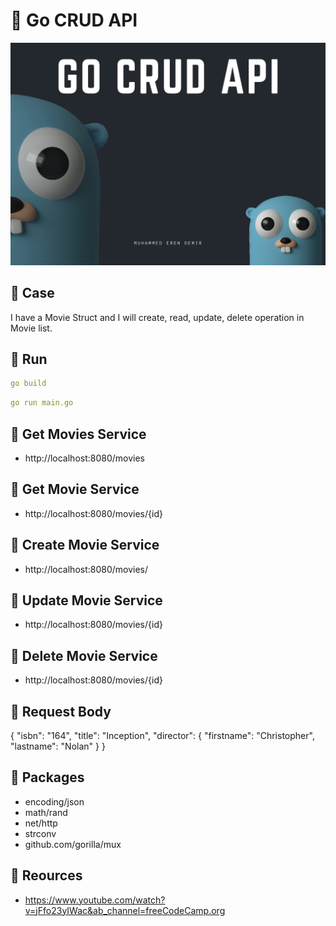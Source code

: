 # 🎯 Go CRUD API

<img src="https://github.com/Muhammederendemir/go-crud-api/blob/main/image/go-crud-api.jpg">

## 📌 Case

I have a Movie Struct and I will create, read, update, delete operation in Movie list.

## 📌 Run

```yaml
go build
```

```yaml
go run main.go
```

## 📌 Get Movies Service 

* http://localhost:8080/movies  

## 📌 Get Movie Service

* http://localhost:8080/movies/{id} 

## 📌 Create Movie Service

* http://localhost:8080/movies/  

## 📌 Update Movie Service

* http://localhost:8080/movies/{id} 

## 📌 Delete Movie Service

* http://localhost:8080/movies/{id} 

## 📌 Request Body

{
    "isbn": "164",
    "title": "Inception",
    "director": {
        "firstname": "Christopher",
        "lastname": "Nolan"
    }
}

## 📌 Packages

- encoding/json
- math/rand  
- net/http
- strconv
- github.com/gorilla/mux

## 📌 Reources
* https://www.youtube.com/watch?v=jFfo23yIWac&ab_channel=freeCodeCamp.org

